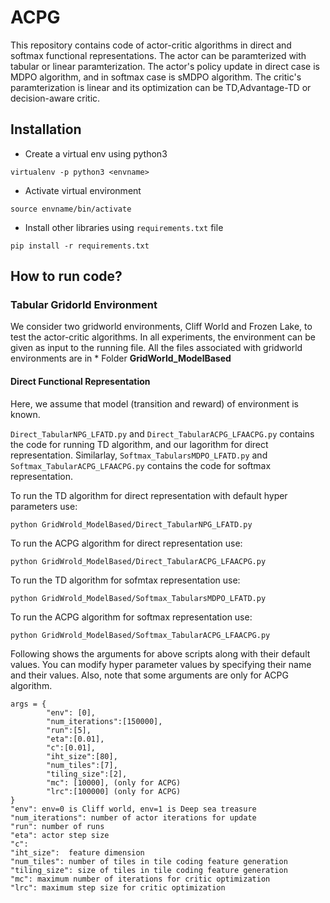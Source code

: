 # ACPG

This repository contains code of actor-critic algorithms in direct and softmax functional representations. The actor can be paramterized with tabular or linear paramterization.  The actor's policy update in direct case is MDPO algorithm, and in softmax case is sMDPO algorithm. The critic's paramterization is linear and its 
optimization can be TD,Advantage-TD or decision-aware critic.

## Installation
* Create a virtual env using python3

`virtualenv -p python3 <envname>`

* Activate virtual environment

`source envname/bin/activate`

* Install other libraries using `requirements.txt` file

`pip install -r requirements.txt`

## How to run code?

### Tabular Gridorld Environment
We consider two gridworld environments, Cliff World and Frozen Lake, to test the actor-critic algorithms. In all experiments, the environment can be given as input to the running file.
All the files associated with gridworld environments are in * Folder **GridWorld_ModelBased**
#### Direct Functional Representation
Here, we assume that model (transition and reward) of environment is known.

`Direct_TabularNPG_LFATD.py` and `Direct_TabularACPG_LFAACPG.py` contains the code for running TD algorithm, and our lagorithm for direct representation.
Similarlay, `Softmax_TabularsMDPO_LFATD.py` and `Softmax_TabularACPG_LFAACPG.py` contains the code for softmax representation.


To run the TD algorithm for direct representation with default hyper parameters use:

`python GridWrold_ModelBased/Direct_TabularNPG_LFATD.py`

To run the ACPG algorithm for direct representation use:

`python GridWrold_ModelBased/Direct_TabularACPG_LFAACPG.py`

To run the TD algorithm for sofmtax representation use:

`python GridWrold_ModelBased/Softmax_TabularsMDPO_LFATD.py`

To run the ACPG algorithm for softmax representation use:

`python GridWrold_ModelBased/Softmax_TabularACPG_LFAACPG.py`

Following shows the arguments for above scripts along with their default values. You can modify hyper parameter values by specifying their name and their values. Also, note that some arguments are only for ACPG algorithm.

```
args = {
        "env": [0],
        "num_iterations":[150000],
        "run":[5],
        "eta":[0.01],
        "c":[0.01],
        "iht_size":[80],
        "num_tiles":[7],
        "tiling_size":[2],
        "mc": [10000], (only for ACPG)
        "lrc":[100000] (only for ACPG)
}
"env": env=0 is Cliff world, env=1 is Deep sea treasure
"num_iterations": number of actor iterations for update
"run": number of runs
"eta": actor step size
"c": 
"iht_size":  feature dimension 
"num_tiles": number of tiles in tile coding feature generation
"tiling_size": size of tiles in tile coding feature generation
"mc": maximum number of iterations for critic optimization
"lrc": maximum step size for critic optimization
```
